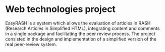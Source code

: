 # Web technologies project

EasyRASH is a system which allows the evaluation of articles in RASH (Research Articles in Simplified HTML), integrating content and comments in a single package and facilitating the peer review process.
The project consisted in the design and implementation of a simplified version of the real peer-review system.
